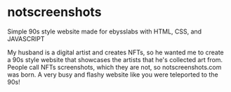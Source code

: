 # notscreenshots
Simple 90s style website made for ebysslabs with HTML, CSS, and JAVASCRIPT

My husband is a digital artist and creates NFTs, so he wanted me to create a 90s style website that showcases the artists that he's collected art from. People call NFTs screenshots, which they are not, so notscreenshots.com was born. A very busy and flashy website like you were teleported to the 90s!

